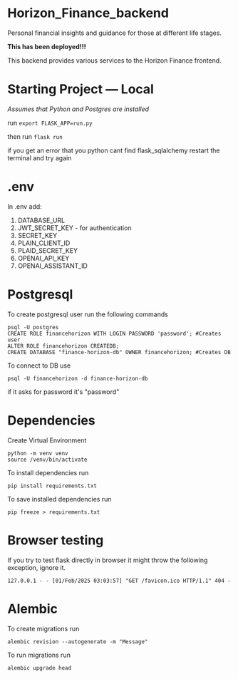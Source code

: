# Horizon_Finance_backend

Personal financial insights and guidance for those at different life stages.

**This has been deployed!!!** 

This backend provides various services to the Horizon Finance frontend.

# Starting Project — Local

_Assumes that Python and Postgres are installed_

run
`export FLASK_APP=run.py  `

then run
`flask run `

if you get an error that you python cant find flask_sqlalchemy restart the terminal and try again

# .env

In .env add:

1. DATABASE_URL
2. JWT_SECRET_KEY - for authentication
3. SECRET_KEY
4. PLAIN_CLIENT_ID
5. PLAID_SECRET_KEY
6. OPENAI_API_KEY
7. OPENAI_ASSISTANT_ID

# Postgresql

To create postgresql user run the following commands

```
psql -U postgres
CREATE ROLE financehorizon WITH LOGIN PASSWORD 'password'; #Creates user
ALTER ROLE financehorizon CREATEDB;
CREATE DATABASE "finance-horizon-db" OWNER financehorizon; #Creates DB
```

To connect to DB use

```
psql -U financehorizon -d finance-horizon-db
```

if it asks for password it's "password"

# Dependencies

Create Virtual Environment

```
python -m venv venv
source /venv/bin/activate
```

To install dependencies run

```
pip install requirements.txt
```

To save installed dependencies run

```
pip freeze > requirements.txt
```

# Browser testing

If you try to test flask directly in browser it might throw the following exception, ignore it.

```
127.0.0.1 - - [01/Feb/2025 03:03:57] "GET /favicon.ico HTTP/1.1" 404 -
```

# Alembic

To create migrations run

```
alembic revision --autogenerate -m "Message"
```

To run migrations run

```
alembic upgrade head
```
